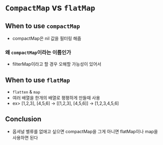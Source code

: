 # `CompactMap` vs `flatMap`

## When to use `compactMap`
-  compactMap은 nil 값을 필터링 해줌

### 왜 `compactMap`이라는 이름인가
- filterMap이라고 할 경우 오해할 가능성이 있어서

## When to use `flatMap`
- `flatten` & `map`
- 여러 배열을 한개의 배열로 평평하게 만들때 사용
- ex> [1,2,3], [4,5,6] -> [[1,2,3], [4,5,6]] -> [1,2,3,4,5,6]

## Conclusion
- 옵셔널 벨류를 없애고 싶으면 compactMap을 그게 아니면 flatMap이나 map을 사용하면 된다